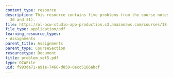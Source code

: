 ```yaml
---
content_type: resource
description: This resource contains five problems from the course notes (27, 28, 29,
  30 and 31).
file: https://ol-ocw-studio-app-production.s3.amazonaws.com/courses/18-155-differential-analysis-fall-2004/f993da71a91e7468d8508ecc5166abcf_problem_set5.pdf
file_type: application/pdf
learning_resource_types:
- Assignments
parent_title: Assignments
parent_type: CourseSection
resourcetype: Document
title: problem_set5.pdf
type: OCWFile
uid: f993da71-a91e-7468-d850-8ecc5166abcf
---
```

